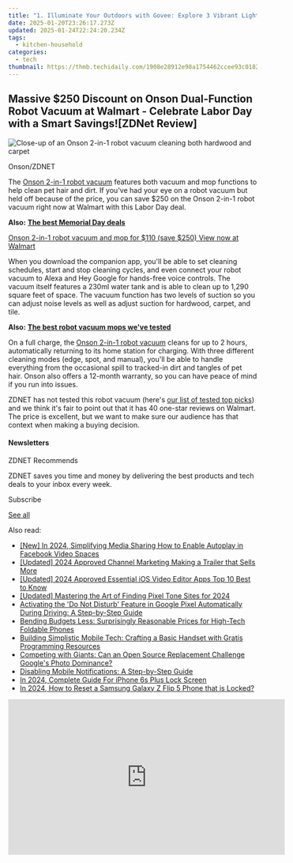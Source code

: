 ```yaml
---
title: "1. Illuminate Your Outdoors with Govee: Explore 3 Vibrant Lighting Options"
date: 2025-01-20T23:26:17.273Z
updated: 2025-01-24T22:24:20.234Z
tags:
  - kitchen-household
categories:
  - tech
thumbnail: https://thmb.techidaily.com/1908e28912e98a1754462ccee93c018243200352c23bf996b9a2a527835e31b1.jpg
---
```


## Massive $250 Discount on Onson Dual-Function Robot Vacuum at Walmart - Celebrate Labor Day with a Smart Savings![ZDNet Review]

![Close-up of an Onson 2-in-1 robot vacuum cleaning both hardwood and carpet](https://www.zdnet.com/a/img/resize/4681c780590b0b845b42a8ad774fb551d703e431/2023/07/12/777d4099-d38a-42c7-ba02-b106f002a990/onson-cover-image.jpg?auto=webp&width=1280)

Onson/ZDNET

The [Onson 2-in-1 robot vacuum](https://goto.walmart.com/c/5597632/565706/9383?sharedid=zdnet&partnerpropertyid=1980086&u=https%3A%2F%2Fwww.walmart.com%2Fip%2FONSON-Robot-Vacuum-Cleaner-2-in-1-Mop-Combo-for-Pet-Hair-Voice-Control-and-Connect-Alexa%2F871332071&subId1=zd-__COM_CLICK_ID__-dtp) features both vacuum and mop functions to help clean pet hair and dirt. If you've had your eye on a robot vacuum but held off because of the price, you can save $250 on the Onson 2-in-1 robot vacuum right now at Walmart with this Labor Day deal.

**Also:** [**The best Memorial Day deals**](https://www.zdnet.com/article/best-memorial-day-2024-deals/)

[Onson 2-in-1 robot vacuum and mop for $110 (save $250) View now at Walmart](https://goto.walmart.com/c/5597632/565706/9383?sharedid=zdnet&partnerpropertyid=1980086&u=https%3A%2F%2Fwww.walmart.com%2Fip%2FONSON-Robot-Vacuum-Cleaner-2-in-1-Mop-Combo-for-Pet-Hair-Voice-Control-and-Connect-Alexa%2F871332071&subId1=zd-__COM_CLICK_ID__-dtp)

When you download the companion app, you'll be able to set cleaning schedules, start and stop cleaning cycles, and even connect your robot vacuum to Alexa and Hey Google for hands-free voice controls. The vacuum itself features a 230ml water tank and is able to clean up to 1,290 square feet of space. The vacuum function has two levels of suction so you can adjust noise levels as well as adjust suction for hardwood, carpet, and tile.

**Also:** [**The best robot vacuum mops we've tested**](https://www.zdnet.com/home-and-office/kitchen-household/best-robot-vacuum-mop/)

On a full charge, the [Onson 2-in-1 robot vacuum](https://goto.walmart.com/c/5597632/565706/9383?sharedid=zdnet&partnerpropertyid=1980086&u=https%3A%2F%2Fwww.walmart.com%2Fip%2FONSON-Robot-Vacuum-Cleaner-2-in-1-Mop-Combo-for-Pet-Hair-Voice-Control-and-Connect-Alexa%2F871332071&subId1=zd-__COM_CLICK_ID__-dtp) cleans for up to 2 hours, automatically returning to its home station for charging. With three different cleaning modes (edge, spot, and manual), you'll be able to handle everything from the occasional spill to tracked-in dirt and tangles of pet hair. Onson also offers a 12-month warranty, so you can have peace of mind if you run into issues.

ZDNET has not tested this robot vacuum (here's [our list of tested top picks](https://www.zdnet.com/article/best-robot-vacuum/)) and we think it's fair to point out that it has 40 one-star reviews on Walmart. The price is excellent, but we want to make sure our audience has that context when making a buying decision. 

#### Newsletters

ZDNET Recommends

ZDNET saves you time and money by delivering the best products and tech deals to your inbox every week.

 Subscribe

[See all](https://www.zdnet.com/newsletters/)

<ins class="adsbygoogle"
     style="display:block"
     data-ad-format="autorelaxed"
     data-ad-client="ca-pub-7571918770474297"
     data-ad-slot="1223367746"></ins>

<ins class="adsbygoogle"
     style="display:block"
     data-ad-client="ca-pub-7571918770474297"
     data-ad-slot="8358498916"
     data-ad-format="auto"
     data-full-width-responsive="true"></ins>

<span class="atpl-alsoreadstyle">Also read:</span>
<div><ul>
<li><a href="https://facebook-clips.techidaily.com/new-in-2024-simplifying-media-sharing-how-to-enable-autoplay-in-facebook-video-spaces/"><u>[New] In 2024, Simplifying Media Sharing How to Enable Autoplay in Facebook Video Spaces</u></a></li>
<li><a href="https://youtube-lab.techidaily.com/ed-2024-approved-channel-marketing-making-a-trailer-that-sells-more/"><u>[Updated] 2024 Approved Channel Marketing Making a Trailer that Sells More</u></a></li>
<li><a href="https://youtube-zero.techidaily.com/ed-2024-approved-essential-ios-video-editor-apps-top-10-best-to-know/"><u>[Updated] 2024 Approved Essential iOS Video Editor Apps Top 10 Best to Know</u></a></li>
<li><a href="https://fox-glue.techidaily.com/updated-mastering-the-art-of-finding-pixel-tone-sites-for-2024/"><u>[Updated] Mastering the Art of Finding Pixel Tone Sites for 2024</u></a></li>
<li><a href="https://hardware-reviews.techidaily.com/activating-the-do-not-disturb-feature-in-google-pixel-automatically-during-driving-a-step-by-step-guide/"><u>Activating the 'Do Not Disturb' Feature in Google Pixel Automatically During Driving: A Step-by-Step Guide</u></a></li>
<li><a href="https://hardware-reviews.techidaily.com/bending-budgets-less-surprisingly-reasonable-prices-for-high-tech-foldable-phones/"><u>Bending Budgets Less: Surprisingly Reasonable Prices for High-Tech Foldable Phones</u></a></li>
<li><a href="https://hardware-reviews.techidaily.com/building-simplistic-mobile-tech-crafting-a-basic-handset-with-gratis-programming-resources/"><u>Building Simplistic Mobile Tech: Crafting a Basic Handset with Gratis Programming Resources</u></a></li>
<li><a href="https://hardware-reviews.techidaily.com/competing-with-giants-can-an-open-source-replacement-challenge-googles-photo-dominance/"><u>Competing with Giants: Can an Open Source Replacement Challenge Google's Photo Dominance?</u></a></li>
<li><a href="https://hardware-reviews.techidaily.com/disabling-mobile-notifications-a-step-by-step-guide/"><u>Disabling Mobile Notifications: A Step-by-Step Guide</u></a></li>
<li><a href="https://ios-unlock.techidaily.com/in-2024-complete-guide-for-iphone-6s-plus-lock-screen-by-drfone-ios/"><u>In 2024, Complete Guide For iPhone 6s Plus Lock Screen</u></a></li>
<li><a href="https://android-unlock.techidaily.com/in-2024-how-to-reset-a-samsung-galaxy-z-flip-5-phone-that-is-locked-by-drfone-android/"><u>In 2024, How to Reset a Samsung Galaxy Z Flip 5 Phone that is Locked?</u></a></li>
</ul></div>

<!-- affiliate ads begin -->
<iframe width="560" height="315" src="https://www.youtube.com/embed/zmXpl6irBYk?si=BXjGpQr6PXFcqhCI" title="YouTube video player" frameborder="0" allow="accelerometer; autoplay; clipboard-write; encrypted-media; gyroscope; picture-in-picture; web-share" referrerpolicy="strict-origin-when-cross-origin" allowfullscreen></iframe>
<!-- affiliate ads end -->

